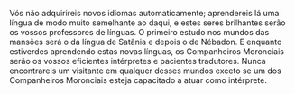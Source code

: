 ﻿Vós não adquirireis novos idiomas automaticamente; aprendereis lá uma língua  de modo muito semelhante ao daqui, e estes seres brilhantes serão os vossos professores de línguas. O primeiro estudo nos mundos das mansões será o da língua de Satânia e depois o  de Nébadon. E enquanto estiverdes aprendendo estas novas línguas, os Companheiros Moronciais serão os vossos eficientes intérpretes e pacientes tradutores. Nunca encontrareis um visitante em qualquer desses mundos exceto se um dos Companheiros Moronciais esteja capacitado a atuar como intérprete.